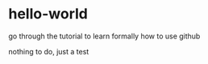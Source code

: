 # hello-world
go through the tutorial to learn formally how to use github


nothing to do, just a test
